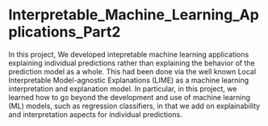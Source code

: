 # Interpretable_Machine_Learning_Applications_Part2
In this project, We developed intepretable machine learning applications explaining individual predictions rather than explaining the behavior of the prediction model as a whole. This had been done via the well known Local Interpretable Model-agnostic Explanations (LIME) as a machine learning interpretation and explanation model.  In particular, in this project, we learned how to go beyond the development and use of machine learning (ML) models, such as regression classifiers, in that we add on explainability and interpretation aspects for individual predictions.
